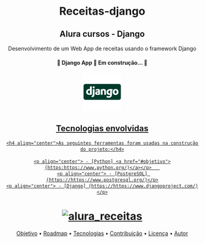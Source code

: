 
<h1 align="center">Receitas-django</h1>
<h2 align="center">Alura cursos - Django</h2>
<p align="center"> Desenvolvimento de um Web App de receitas usando o framework Django </p>

 
<h4 align="center"> 
	🚧  Django App 🚀 Em construção...  🚧
</h4>
<div align="center">
	<p align="center"><a href="https://www.djangoproject.com/" target="_blank"> <img src="https://raw.githubusercontent.com/devicons/devicon/master/icons/django/django-original.svg" alt="django" width="100" height="100"/></p>
</div>
<div align="center">
	<h2 align="center"> Tecnologias envolvidas </h2>

	<h4 align="center">As seguintes ferramentas foram usadas na construção do projeto:</h4>

	<p align="center"> - [Python] <a href="#objetivo">(https:https://www.python.org/)</a></p>	
	<p align="center"> - [PostgreSQL] (https://https://www.postgresql.org/)</p>
	<p align="center"> - [Django] (https://https://www.djangoproject.com/)</p>
</div>

<h1 align="center">
  <img alt="alura_receitas" title="#alura_receitas" src="./static/img/final_result.gif" width="700" height="450"/>
</h1>

<p align="center">
 <a href="#objetivo">Objetivo</a> •
 <a href="#roadmap">Roadmap</a> • 
 <a href="#tecnologias">Tecnologias</a> • 
 <a href="#contribuicao">Contribuição</a> • 
 <a href="#licenc-a">Licença</a> • 
 <a href="#autor">Autor</a>
</p>

